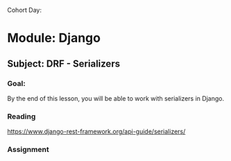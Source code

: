 Cohort Day:

# Module: Django

## Subject: DRF - Serializers
 
### Goal:
By the end of this lesson, you will be able to work with serializers in Django.

### Reading
https://www.django-rest-framework.org/api-guide/serializers/

### Assignment
